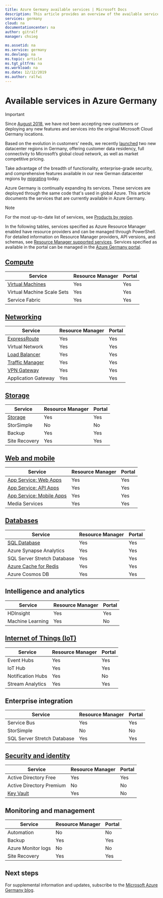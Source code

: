 ```yaml
---
title: Azure Germany available services | Microsoft Docs
description: This article provides an overview of the available services in Azure Germany.
services: germany
cloud: na
documentationcenter: na
author: gitralf
manager: chsieg

ms.assetid: na
ms.service: germany
ms.devlang: na
ms.topic: article
ms.tgt_pltfrm: na
ms.workload: na
ms.date: 12/12/2019
ms.author: ralfwi
---
```


# Available services in Azure Germany

> [!IMPORTANT]
> Since [August 2018](https://news.microsoft.com/europe/2018/08/31/microsoft-to-deliver-cloud-services-from-new-datacentres-in-germany-in-2019-to-meet-evolving-customer-needs/), we have not been accepting new customers or deploying any new features and services into the original Microsoft Cloud Germany locations.
>
> Based on the evolution in customers’ needs, we recently [launched](https://azure.microsoft.com/blog/microsoft-azure-available-from-new-cloud-regions-in-germany/) two new datacenter regions in Germany, offering customer data residency, full connectivity to Microsoft’s global cloud network, as well as market competitive pricing. 
>
> Take advantage of the breadth of functionality, enterprise-grade security, and comprehensive features available in our new German datacenter regions by [migrating](germany-migration-main.md) today.

Azure Germany is continually expanding its services. These services are deployed through the same code that's used in global Azure. This article documents the services that are currently available in Azure Germany. 

>[!NOTE]
> For the most up-to-date list of services, see [Products by region](https://azure.microsoft.com/regions/services/). 
>
>

In the following tables, services specified as Azure Resource Manager enabled have resource providers and can be managed through PowerShell. For detailed information on Resource Manager providers, API versions, and schemas, see [Resource Manager supported services](../azure-resource-manager/management/resource-providers-and-types.md). Services specified as available in the portal can be managed in the [Azure Germany portal](https://portal.microsoftazure.de/). 

## [Compute](./germany-services-compute.md)

| Service | Resource Manager | Portal |
| --- | --- | --- |
| [Virtual Machines](./germany-services-compute.md#virtual-machines)  | Yes | Yes |
| Virtual Machine Scale Sets | Yes | Yes |
| Service Fabric | Yes | Yes |


## [Networking](./germany-services-networking.md)

| Service | Resource Manager | Portal |
| --- | --- | --- |
| [ExpressRoute](./germany-services-networking.md#expressroute-private-connectivity) | Yes | Yes |
| Virtual Network | Yes | Yes |
| [Load Balancer](./germany-services-networking.md#support-for-load-balancer) | Yes | Yes |
| [Traffic Manager](./germany-services-networking.md#support-for-traffic-manager)  | Yes | Yes |
|  [VPN Gateway](./germany-services-networking.md#support-for-vpn-gateway) | Yes | Yes |
| Application Gateway | Yes | Yes |



## [Storage](./germany-services-storage.md)

| Service | Resource Manager | Portal |
| --- | --- | --- |
| [Storage](./germany-services-storage.md#storage) | Yes | Yes |
| StorSimple | No | No |
| Backup | Yes | Yes |
| Site Recovery | Yes | Yes |



## [Web and mobile](./germany-services-webandmobile.md)

| Service | Resource Manager | Portal |
| --- | --- | --- |
| [App Service: Web Apps](./germany-services-webandmobile.md#app-service) | Yes | Yes |
| [App Service: API Apps](./germany-services-webandmobile.md#app-service) | Yes | Yes |
| [App Service: Mobile Apps](./germany-services-webandmobile.md#app-service) | Yes | Yes |
| Media Services | Yes | Yes |


## [Databases](./germany-services-database.md)

| Service | Resource Manager | Portal |
| --- | --- | --- |
| [SQL Database](./germany-services-database.md#sql-database) | Yes | Yes |
| Azure Synapse Analytics | Yes | Yes |
| SQL Server Stretch Database | Yes | Yes |
| [Azure Cache for Redis](./germany-services-database.md#azure-cache-for-redis) | Yes | Yes |
| Azure Cosmos DB | Yes | Yes |


## Intelligence and analytics

| Service | Resource Manager | Portal |
| --- | --- | --- |
| HDInsight | Yes | Yes |
| Machine Learning | Yes | No |


## [Internet of Things (IoT)](./germany-services-iot.md)

| Service | Resource Manager | Portal |
| --- | --- | --- |
| Event Hubs | Yes | Yes |
| IoT Hub | Yes | Yes |
| Notification Hubs | Yes | No |
| Stream Analytics | Yes | Yes |


## Enterprise integration

| Service | Resource Manager | Portal |
| --- | --- | --- |
| Service Bus | Yes | Yes |
| StorSimple | No | No |
| SQL Server Stretch Database | Yes | Yes |



## [Security and identity](./germany-services-securityandidentity.md)

| Service | Resource Manager | Portal |
| --- | --- | --- |
| Active Directory Free | Yes | Yes |
| Active Directory Premium | No | No |
|  [Key Vault](./germany-services-securityandidentity.md#key-vault)  | Yes | No |



## Monitoring and management

| Service | Resource Manager | Portal |
| --- | --- | --- |
| Automation | No | No |
| Backup | Yes | Yes |
| Azure Monitor logs | No | No |
| Site Recovery | Yes | Yes |



## Next steps
For supplemental information and updates, subscribe to the [Microsoft Azure Germany blog](https://blogs.msdn.microsoft.com/azuregermany/).
